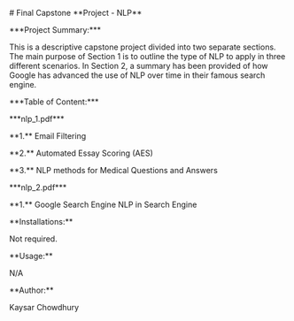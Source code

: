 <p align="left"> # Final Capstone
**Project - NLP**</p>
***Project Summary:***</P>
This is a descriptive capstone project divided into two separate sections. The main purpose of Section 1 is to outline the type of NLP to apply in three different scenarios. In Section 2, a summary has been provided of how Google has advanced the use of NLP over time in their famous search engine. </P>
***Table of Content:***</P>
***nlp_1.pdf*** </P>
**1.** Email Filtering  </P>
**2.** Automated Essay Scoring (AES) </P>
**3.** NLP methods for Medical Questions and Answers </P>
***nlp_2.pdf*** </P>
**1.** Google Search Engine NLP in Search Engine  </P></P>
**Installations:** </P>
Not required.</P>
**Usage:** </P>
N/A</P>
**Author:** </P>
Kaysar Chowdhury


